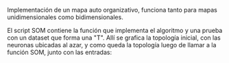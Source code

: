 Implementación de un mapa auto organizativo, funciona tanto para mapas unidimensionales como bidimensionales.

El script SOM contiene la función que implementa el algoritmo y una prueba con un dataset que forma una "T". Allí se grafica la topología inicial, con las neuronas ubicadas al
azar, y como queda la topología luego de llamar a la función SOM, junto con las entradas:

